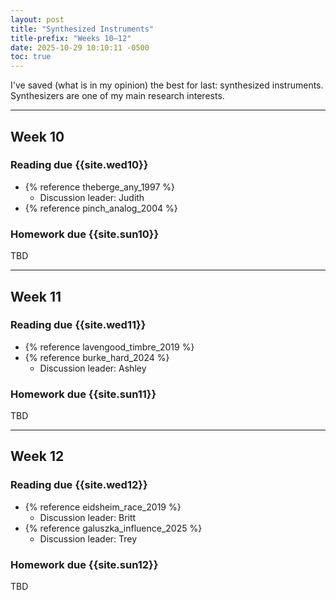 ```yaml
---
layout: post
title: "Synthesized Instruments"
title-prefix: "Weeks 10–12"
date: 2025-10-29 10:10:11 -0500
toc: true
---
```


I've saved (what is in my opinion) the best for last: synthesized instruments. Synthesizers are one of my main research interests.

---

## Week 10

### Reading due {{site.wed10}}

-   {% reference theberge_any_1997 %}
    -   Discussion leader: Judith
-   {% reference pinch_analog_2004 %}

### Homework due {{site.sun10}}

TBD

---

## Week 11

### Reading due {{site.wed11}}

-   {% reference lavengood_timbre_2019 %}
-   {% reference burke_hard_2024 %}
    -   Discussion leader: Ashley

### Homework due {{site.sun11}}

TBD

---

## Week 12

### Reading due {{site.wed12}}

-   {% reference eidsheim_race_2019 %}
    -   Discussion leader: Britt
-   {% reference galuszka_influence_2025 %}
    -   Discussion leader: Trey

### Homework due {{site.sun12}}

TBD
